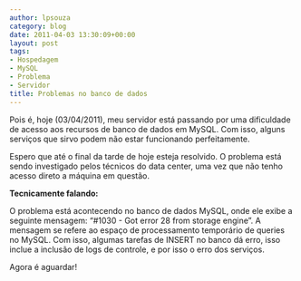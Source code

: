 ```yaml
---
author: lpsouza
category: blog
date: 2011-04-03 13:30:09+00:00
layout: post
tags:
- Hospedagem
- MySQL
- Problema
- Servidor
title: Problemas no banco de dados
---
```


Pois é, hoje (03/04/2011), meu servidor está passando por uma dificuldade de acesso aos recursos de banco de dados em MySQL. Com isso, alguns serviços que sirvo podem não estar funcionando perfeitamente.

Espero que até o final da tarde de hoje esteja resolvido. O problema está sendo investigado pelos técnicos do data center, uma vez que não tenho acesso direto a máquina em questão.

**Tecnicamente falando:**

O problema está acontecendo no banco de dados MySQL, onde ele exibe a seguinte mensagem: “#1030 - Got error 28 from storage engine”. A mensagem se refere ao espaço de processamento temporário de queries no MySQL. Com isso, algumas tarefas de INSERT no banco dá erro, isso inclue a inclusão de logs de controle, e por isso o erro dos serviços.

Agora é aguardar!